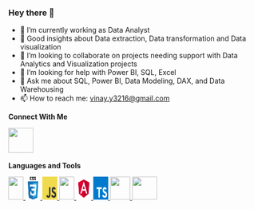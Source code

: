### Hey there 👋


- 🔭 I’m currently working as Data Analyst
- 🌱 Good insights about Data extraction, Data transformation and Data visualization
- 👯 I’m looking to collaborate on projects needing support with Data Analytics and Visualization projects
- 🤔 I’m looking for help with Power BI, SQL, Excel
- 💬 Ask me about SQL, Power BI, Data Modeling, DAX, and Data Warehousing
- 📫 How to reach me: vinay.y3216@gmail.com



**Connect With Me**

<a href="https://www.linkedin.com/in/vinay-yacham-6580321b6/">
<img src="https://img.shields.io/badge/-LINKEDIN-0A66C2?linkedin=spring&logoColor=fff" height="50" width="50">
</a> 




**Languages and Tools**

<!--![Github stats](https://github-readme-stats.vercel.app/api?username=yachamvinay&count_private=true&show_icons=true&theme=radical)-->

<!--![Top languages](https://github-readme-stats.vercel.app/api/top-langs/?username=yachamvinay&show_icons=true&theme=radical)-->

<a href="[https://blog.hubspot.com/blog/tabid/6307/bid/5847/a-marketer-s-guide-to-html5.aspx](https://learn.microsoft.com/en-us/power-bi/fundamentals/power-bi-overview)"/>
<img src="[https://raw.githubusercontent.com/github/explore/80688e429a7d4ef2fca1e82350fe8e3517d3494d/topics/html/html.png" height="46" width="30](https://cdn-dynmedia-1.microsoft.com/is/image/microsoftcorp/ProductOverview_PBICapabilities_1.1?resMode=sharp2&op_usm=1.5,0.65,15,0&wid=2000&qlt=95&fit=constrain)">
</a> 


<a href="https://www.w3schools.com/css/"> 
<img src="https://raw.githubusercontent.com/github/explore/80688e429a7d4ef2fca1e82350fe8e3517d3494d/topics/css/css.png" height="46" width="30">
</a>
<a href="https://www.javascript.com/">
<img src="https://raw.githubusercontent.com/github/explore/80688e429a7d4ef2fca1e82350fe8e3517d3494d/topics/javascript/javascript.png" height="46" width="30"> 
</a>
<a href="https://spring.io/">
<img src="https://img.shields.io/badge/-SPRING-6DB33F?logo=spring&logoColor=fff" height="46" width="30"> 
</a>
<a href="https://angular.io/">
<img src="https://raw.githubusercontent.com/github/explore/80688e429a7d4ef2fca1e82350fe8e3517d3494d/topics/angular/angular.png" height="46" width="30">
</a>
<a href="https://www.typescriptlang.org/">
<img src="https://raw.githubusercontent.com/github/explore/80688e429a7d4ef2fca1e82350fe8e3517d3494d/topics/typescript/typescript.png" height="46" width="30">
</a>
<a href="https://www.eclipse.org/ide/">
<img src="https://img.shields.io/badge/-ECLIPSEIDE-2C2255?eclipseide=spring&logoColor=fff" height="46" width="40">
</a>
<a href="https://code.visualstudio.com/">
<img src="https://img.shields.io/badge/-VISUALSTUDIOCODE-007ACC?visualstudiocode=spring&logoColor=fff" height="46" width="50"> 
</a>

